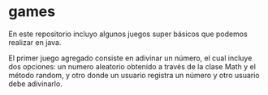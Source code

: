 # games
En este repositorio incluyo algunos juegos super básicos que podemos realizar en java.

El primer juego agregado consiste en adivinar un número, el cual incluye dos opciones: un numero aleatorio obtenido a través de la clase Math y el método random, y otro donde un usuario registra un número y otro usuario debe adivinarlo.
